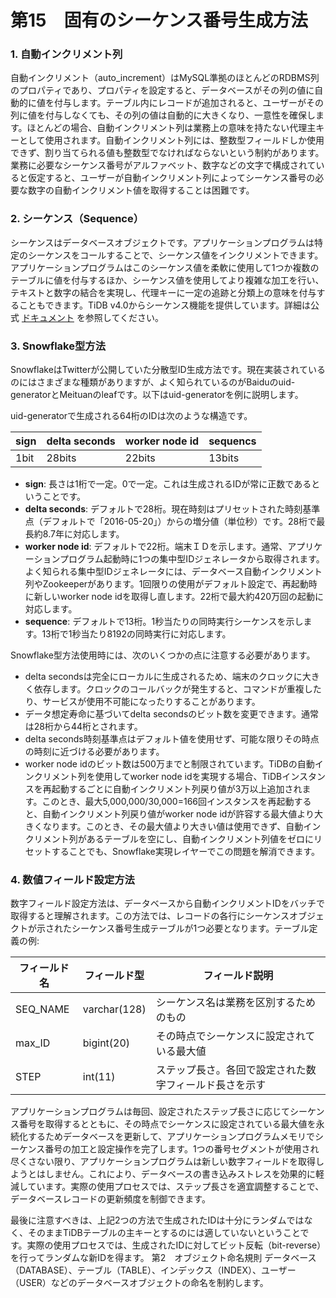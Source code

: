 # 第15　固有のシーケンス番号生成方法

### 1. 自動インクリメント列

自動インクリメント（auto_increment）はMySQL準拠のほとんどのRDBMS列のプロパティであり、プロパティを設定すると、データベースがその列の値に自動的に値を付与します。テーブル内にレコードが追加されると、ユーザーがその列に値を付与しなくても、その列の値は自動的に大きくなり、一意性を確保します。ほとんどの場合、自動インクリメント列は業務上の意味を持たない代理主キーとして使用されます。自動インクリメント列には、整数型フィールドしか使用できず、割り当てられる値も整数型でなければならないという制約があります。業務に必要なシーケンス番号がアルファベット、数字などの文字で構成されていると仮定すると、ユーザーが自動インクリメント列によってシーケンス番号の必要な数字の自動インクリメント値を取得することは困難です。

### 2. シーケンス（Sequence）

シーケンスはデータベースオブジェクトです。アプリケーションプログラムは特定のシーケンスをコールすることで、シーケンス値をインクリメントできます。アプリケーションプログラムはこのシーケンス値を柔軟に使用して1つか複数のテーブルに値を付与するほか、シーケンス値を使用してより複雑な加工を行い、テキストと数字の結合を実現し、代理キーに一定の追跡と分類上の意味を付与することもできます。TiDB v4.0からシーケンス機能を提供しています。詳細は公式 [ドキュメント](https://docs.pingcap.com/tidb/stable/sql-statement-create-sequence#create-sequence) を参照してください。

### 3. Snowflake型方法
SnowflakeはTwitterが公開していた分散型ID生成方法です。現在実装されているのにはさまざまな種類がありますが、よく知られているのがBaiduのuid-generatorとMeituanのleafです。以下はuid-generatorを例に説明します。

uid-generatorで生成される64桁のIDは次のような構造です。

| sign | delta seconds | worker node id | sequencs |
|------|---------------|----------------|----------|
| 1bit |     28bits    | 22bits         | 13bits   |

- **sign**: 長さは1桁で一定。0で一定。これは生成されるIDが常に正数であるということです。
- **delta seconds**: デフォルトで28桁。現在時刻はプリセットされた時刻基準点（デフォルトで「2016-05-20」）からの増分値（単位秒）です。28桁で最長約8.7年に対応します。
- **worker node id**: デフォルトで22桁。端末ＩＤを示します。通常、アプリケーションプログラム起動時に1つの集中型IDジェネレータから取得されます。よく知られる集中型IDジェネレータには、データベース自動インクリメント列やZookeeperがあります。1回限りの使用がデフォルト設定で、再起動時に新しいworker node idを取得し直します。22桁で最大約420万回の起動に対応します。
- **sequence**: デフォルトで13桁。1秒当たりの同時実行シーケンスを示します。13桁で1秒当たり8192の同時実行に対応します。

Snowflake型方法使用時には、次のいくつかの点に注意する必要があります。

- delta secondsは完全にローカルに生成されるため、端末のクロックに大きく依存します。クロックのコールバックが発生すると、コマンドが重複したり、サービスが使用不可能になったりすることがあります。
- データ想定寿命に基づいてdelta secondsのビット数を変更できます。通常は28桁から44桁とされます。
- delta seconds時刻基準点はデフォルト値を使用せず、可能な限りその時点の時刻に近づける必要があります。
- worker node idのビット数は500万までと制限されています。TiDBの自動インクリメント列を使用してworker node idを実現する場合、TiDBインスタンスを再起動するごとに自動インクリメント列戻り値が3万以上追加されます。このとき、最大5,000,000/30,000=166回インスタンスを再起動すると、自動インクリメント列戻り値がworker node idが許容する最大値より大きくなります。このとき、その最大値より大きい値は使用できず、自動インクリメント列があるテーブルを空にし、自動インクリメント列値をゼロにリセットすることでも、Snowflake実現レイヤーでこの問題を解消できます。

### 4. 数値フィールド設定方法

数字フィールド設定方法は、データベースから自動インクリメントIDをバッチで取得すると理解されます。この方法では、レコードの各行にシーケンスオブジェクトが示されたシーケンス番号生成テーブルが1つ必要となります。テーブル定義の例:

| フィールド名 | フィールド型 | フィールド説明                                         |
|--------------|--------------|--------------------------------------------------------|
| SEQ_NAME     | varchar(128) | シーケンス名は業務を区別するためのもの                 |
| max_ID       | bigint(20)   | その時点でシーケンスに設定されている最大値             |
| STEP         | int(11)      | ステップ長さ。各回で設定された数字フィールド長さを示す |

アプリケーションプログラムは毎回、設定されたステップ長さに応じてシーケンス番号を取得するとともに、その時点でシーケンスに設定されている最大値を永続化するためデータベースを更新して、アプリケーションプログラムメモリでシーケンス番号の加工と設定操作を完了します。1つの番号セグメントが使用され尽くさない限り、アプリケーションプログラムは新しい数字フィールドを取得しようとはしません。これにより、データベースの書き込みストレスを効果的に軽減しています。実際の使用プロセスでは、ステップ長さを適宜調整することで、データベースレコードの更新頻度を制御できます。

最後に注意すべきは、上記2つの方法で生成されたIDは十分にランダムではなく、そのままTiDBテーブルの主キーとするのには適していないということです。実際の使用プロセスでは、生成されたIDに対してビット反転（bit-reverse）を行ってランダムな新IDを得ます。
第2　オブジェクト命名規則
データベース（DATABASE）、テーブル（TABLE）、インデックス（INDEX）、ユーザー（USER）などのデータベースオブジェクトの命名を制約します。
